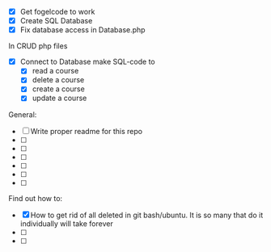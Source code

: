  - [X] Get fogelcode to work
 - [X] Create SQL Database
 - [X] Fix database access in Database.php

 In CRUD php files
 - [X] Connect to Database
    make SQL-code to
    - [X] read a course
    - [X] delete a course
    - [X] create a course
    - [X] update a course

General:
 - [ ] Write proper readme for this repo 
 - [ ] 
 - [ ] 
 - [ ] 
 - [ ] 
 - [ ] 
 - [ ] 


Find out how to:
 - [X] How to get rid of all deleted in git bash/ubuntu. It is so many that do it individually will take forever
 - [ ] 
 - [ ] 